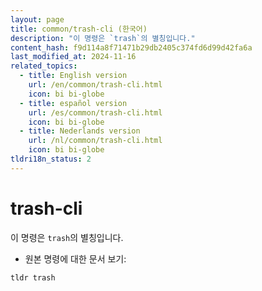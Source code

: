 ```yaml
---
layout: page
title: common/trash-cli (한국어)
description: "이 명령은 `trash`의 별칭입니다."
content_hash: f9d114a8f71471b29db2405c374fd6d99d42fa6a
last_modified_at: 2024-11-16
related_topics:
  - title: English version
    url: /en/common/trash-cli.html
    icon: bi bi-globe
  - title: español version
    url: /es/common/trash-cli.html
    icon: bi bi-globe
  - title: Nederlands version
    url: /nl/common/trash-cli.html
    icon: bi bi-globe
tldri18n_status: 2
---
```

# trash-cli

이 명령은 `trash`의 별칭입니다.

- 원본 명령에 대한 문서 보기:

`tldr trash`
